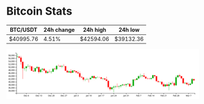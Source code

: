 # Bitcoin Stats

BTC/USDT|24h change|24h high|24h low|
|---|---|---|---|
|$40995.76|4.51%|$42594.06|$39132.36|

<img src="./chart.svg">
